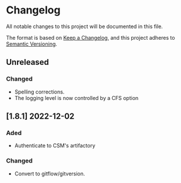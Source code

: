 # Changelog

All notable changes to this project will be documented in this file.

The format is based on [Keep a Changelog](https://keepachangelog.com/en/1.0.0/),
and this project adheres to [Semantic Versioning](https://semver.org/spec/v2.0.0.html).

## Unreleased
### Changed
- Spelling corrections.
- The logging level is now controlled by a CFS option


## [1.8.1] 2022-12-02
### Aded
- Authenticate to CSM's artifactory

### Changed
- Convert to gitflow/gitversion.



